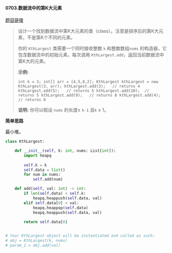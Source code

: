 #### 0703.数据流中的第K大元素


[题目链接](https://leetcode-cn.com/problems/kth-largest-element-in-a-stream)


> 设计一个找到数据流中第K大元素的类（class）。注意是排序后的第K大元素，不是第K个不同的元素。
>
> 你的 `KthLargest` 类需要一个同时接收整数 `k` 和整数数组`nums` 的构造器，它包含数据流中的初始元素。每次调用 `KthLargest.add`，返回当前数据流中第K大的元素。
>
> **示例:**
>
> `
> int k = 3;
> int[] arr = [4,5,8,2];
> KthLargest kthLargest = new KthLargest(3, arr);
> kthLargest.add(3);   // returns 4
> kthLargest.add(5);   // returns 5
> kthLargest.add(10);  // returns 5
> kthLargest.add(9);   // returns 8
> kthLargest.add(4);   // returns 8
> `
>
> **说明:** 
> 你可以假设 `nums` 的长度≥ `k-1` 且`k` ≥ 1。

**简单思路**

最小堆。

```python
class KthLargest:

    def __init__(self, k: int, nums: List[int]):
        import heapq
        
        self.k = k
        self.data = list()
        for num in nums:
            self.add(num)

    def add(self, val: int) -> int:
        if len(self.data) < self.k:
            heapq.heappush(self.data, val)
        elif self.data[0] < val:
            heapq.heappop(self.data)
            heapq.heappush(self.data, val)
        
        return self.data[0]


# Your KthLargest object will be instantiated and called as such:
# obj = KthLargest(k, nums)
# param_1 = obj.add(val)
```

